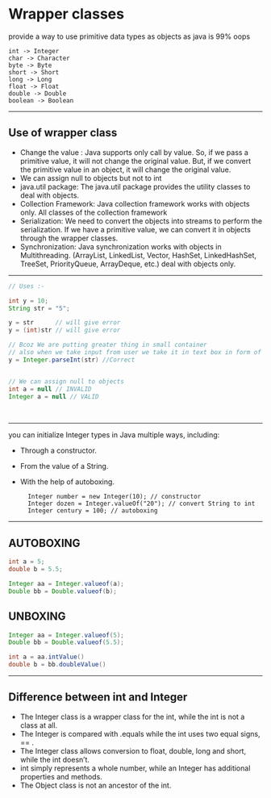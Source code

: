 # Wrapper classes 
provide a way to use primitive data types as objects as java is 99% oops

    int -> Integer
    char -> Character
    byte -> Byte
    short -> Short
    long -> Long
    float -> Float
    double -> Double
    boolean -> Boolean

---

## Use of wrapper class
- Change the value : Java supports only call by value. So, if we pass a primitive value, it will not change the original value. But, if we convert the primitive value in an object, it will change the original value.
- We can assign null to objects but not to int
- java.util package: The java.util package provides the utility classes to deal with objects.
- Collection Framework: Java collection framework works with objects only. All classes of the collection framework
- Serialization: We need to convert the objects into streams to perform the serialization. If we have a primitive value, we can convert it in objects through the wrapper classes.
- Synchronization: Java synchronization works with objects in Multithreading.
(ArrayList, LinkedList, Vector, HashSet, LinkedHashSet, TreeSet, PriorityQueue, ArrayDeque, etc.) deal with objects only.

---

```java
// Uses :-

int y = 10;
String str = "5";

y = str      // will give error
y = (int)str // will give error

// Bcoz We are putting greater thing in small container        
// also when we take input from user we take it in text box in form of string and to perform computation we need to convert in required DT
y = Integer.parseInt(str) //Correct


// We can assign null to objects
int a = null // INVALID
Integer a = null // VALID
```
<br>

---
you can initialize Integer types in Java multiple ways, including:
- Through a constructor.
- From the value of a String.
- With the help of autoboxing.

        Integer number = new Integer(10); // constructor
        Integer dozen = Integer.valueOf("20"); // convert String to int
        Integer century = 100; // autoboxing

---

## AUTOBOXING

```java
int a = 5;
double b = 5.5;

Integer aa = Integer.valueof(a);
Double bb = Double.valueof(b);
```

## UNBOXING
```JAVA
Integer aa = Integer.valueof(5);
Double bb = Double.valueof(5.5);

int a = aa.intValue()
double b = bb.doubleValue()
```

---

## Difference between int and Integer

- The Integer class is a wrapper class for the int, while the int is not a class at all.
- The Integer is compared with .equals while the int uses two equal signs, == .
- The Integer class allows conversion to float, double, long and short, while the int doesn’t.
- int simply represents a whole number, while an Integer has additional properties and methods. 
- The Object class is not an ancestor of the int.

